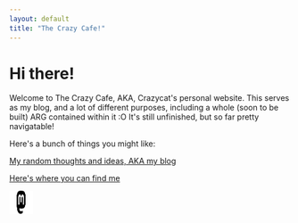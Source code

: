 ```yaml
---
layout: default
title: "The Crazy Cafe!"
---
```


# Hi there!

Welcome to The Crazy Cafe, AKA, Crazycat's personal website. This serves as my blog, and a lot of different purposes, including a whole (soon to be built) ARG contained within it :O
It's still unfinished, but so far pretty navigatable! 

Here's a bunch of things you might like:

[My random thoughts and ideas, AKA my blog](things_you_might_like\blog) <br>

[Here's where you can find me](things_you_might_like\links)

<a rel="me" href="https://mstdn.games/@enderasg">
 <img src="assets\images\mastodon-logo-black.svg" alt="Mastodon" style="width:42px;height:42px;"> 
</a> 

